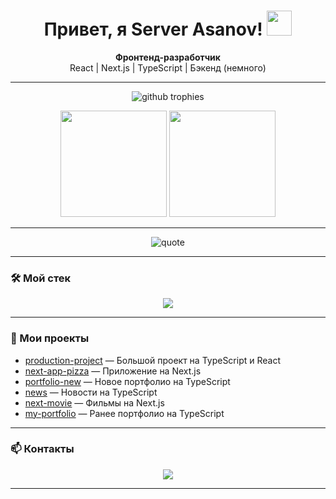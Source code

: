 <!-- Приветствие с анимацией -->
<h1 align="center">
  Привет, я Server Asanov! <img src="https://media.giphy.com/media/hvRJCLFzcasrR4ia7z/giphy.gif" width="40"/>
</h1>

<p align="center">
  <b>Фронтенд-разработчик</b> <br/>
  React | Next.js | TypeScript | Бэкенд (немного)
</p>

---

<!-- Гитхаб трофеи -->
<p align="center">
  <img src="https://github-profile-trophy.vercel.app/?username=Server-1205&theme=radical&margin-w=10&margin-h=10" alt="github trophies"/>
</p>

<!-- GitHub Stats -->
<p align="center">
  <img src="https://github-readme-stats.vercel.app/api?username=Server-1205&show_icons=true&theme=radical" height="170"/>
  <img src="https://github-readme-stats.vercel.app/api/top-langs/?username=Server-1205&layout=compact&theme=radical" height="170"/>
</p>

---

<!-- Мотивационная цитата -->
<p align="center">
  <img src="https://readme-quote.vercel.app/api?theme=radical&quote=Создавай, а не жди идеального момента!" alt="quote"/>
</p>

---

### 🛠 Мой стек

<p align="center">
  <img src="https://skillicons.dev/icons?i=react,nextjs,typescript,javascript,nodejs,html,css,figma,git" />
</p>

---

### 🚀 Мои проекты

- [production-project](https://github.com/Server-1205/production-project) — Большой проект на TypeScript и React
- [next-app-pizza](https://github.com/Server-1205/next-app-pizza) — Приложение на Next.js
- [portfolio-new](https://github.com/Server-1205/portfolio-new) — Новое портфолио на TypeScript
- [news](https://github.com/Server-1205/news) — Новости на TypeScript
- [next-movie](https://github.com/Server-1205/next-movie) — Фильмы на Next.js
- [my-portfolio](https://github.com/Server-1205/my-portfolio) — Ранее портфолио на TypeScript

---

### 📫 Контакты

<p align="center">
  <a href="mailto:your.email@example.com"><img src="https://img.shields.io/badge/-Email-c14438?style=for-the-badge&logo=Gmail&logoColor=white"/></a>
  <!-- Добавьте ссылки на Telegram, LinkedIn, сайт -->
</p>

---

<p align="center">
  <img src="https://komarev.com/ghpvc/?username=Server-1205&style=flat-square&color=blue" alt=""/>
</p>
